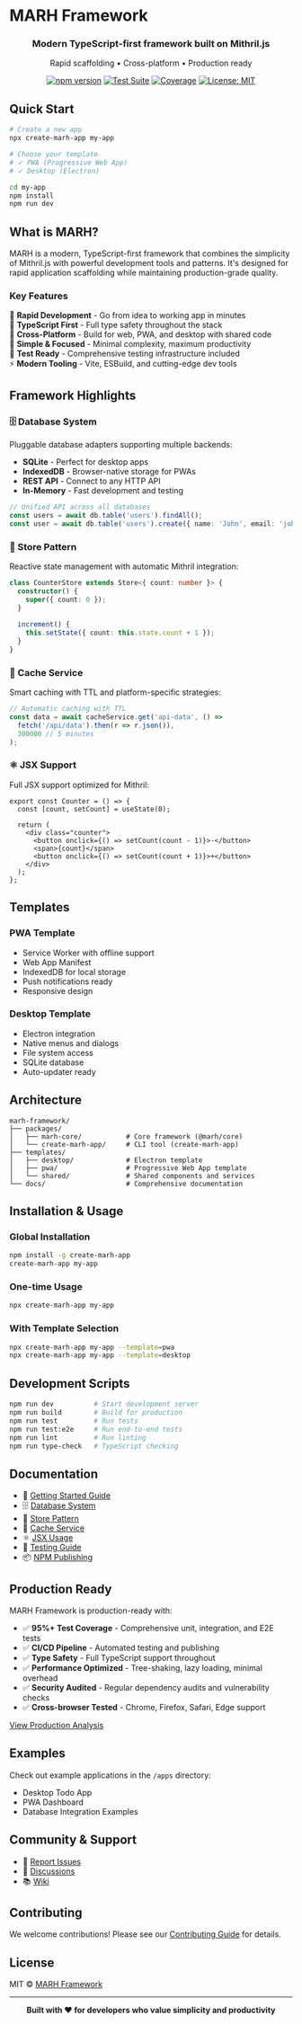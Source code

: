 # MARH Framework

<div align="center">
  <h3>Modern TypeScript-first framework built on Mithril.js</h3>
  <p>Rapid scaffolding • Cross-platform • Production ready</p>
  
  [![npm version](https://badge.fury.io/js/create-marh-app.svg)](https://badge.fury.io/js/create-marh-app)
  [![Test Suite](https://github.com/yourusername/marh-framework/actions/workflows/test.yml/badge.svg)](https://github.com/yourusername/marh-framework/actions/workflows/test.yml)
  [![Coverage](https://codecov.io/gh/yourusername/marh-framework/branch/main/graph/badge.svg)](https://codecov.io/gh/yourusername/marh-framework)
  [![License: MIT](https://img.shields.io/badge/License-MIT-yellow.svg)](https://opensource.org/licenses/MIT)
</div>

## Quick Start

```bash
# Create a new app
npx create-marh-app my-app

# Choose your template
# ✓ PWA (Progressive Web App)
# ✓ Desktop (Electron)

cd my-app
npm install
npm run dev
```

## What is MARH?

MARH is a modern, TypeScript-first framework that combines the simplicity of Mithril.js with powerful development tools and patterns. It's designed for rapid application scaffolding while maintaining production-grade quality.

### Key Features

🚀 **Rapid Development** - Go from idea to working app in minutes  
🔧 **TypeScript First** - Full type safety throughout the stack  
📱 **Cross-Platform** - Build for web, PWA, and desktop with shared code  
🎯 **Simple & Focused** - Minimal complexity, maximum productivity  
🧪 **Test Ready** - Comprehensive testing infrastructure included  
⚡ **Modern Tooling** - Vite, ESBuild, and cutting-edge dev tools  

## Framework Highlights

### 🗄️ Database System
Pluggable database adapters supporting multiple backends:
- **SQLite** - Perfect for desktop apps
- **IndexedDB** - Browser-native storage for PWAs
- **REST API** - Connect to any HTTP API
- **In-Memory** - Fast development and testing

```typescript
// Unified API across all databases
const users = await db.table('users').findAll();
const user = await db.table('users').create({ name: 'John', email: 'john@example.com' });
```

### 🏪 Store Pattern
Reactive state management with automatic Mithril integration:

```typescript
class CounterStore extends Store<{ count: number }> {
  constructor() {
    super({ count: 0 });
  }
  
  increment() {
    this.setState({ count: this.state.count + 1 });
  }
}
```

### 🎯 Cache Service
Smart caching with TTL and platform-specific strategies:

```typescript
// Automatic caching with TTL
const data = await cacheService.get('api-data', () => 
  fetch('/api/data').then(r => r.json()),
  300000 // 5 minutes
);
```

### ⚛️ JSX Support
Full JSX support optimized for Mithril:

```tsx
export const Counter = () => {
  const [count, setCount] = useState(0);
  
  return (
    <div class="counter">
      <button onclick={() => setCount(count - 1)}>-</button>
      <span>{count}</span>
      <button onclick={() => setCount(count + 1)}>+</button>
    </div>
  );
};
```

## Templates

### PWA Template
- Service Worker with offline support
- Web App Manifest
- IndexedDB for local storage
- Push notifications ready
- Responsive design

### Desktop Template  
- Electron integration
- Native menus and dialogs
- File system access
- SQLite database
- Auto-updater ready

## Architecture

```
marh-framework/
├── packages/
│   ├── marh-core/           # Core framework (@marh/core)
│   └── create-marh-app/     # CLI tool (create-marh-app)
├── templates/
│   ├── desktop/             # Electron template
│   ├── pwa/                 # Progressive Web App template
│   └── shared/              # Shared components and services
└── docs/                    # Comprehensive documentation
```

## Installation & Usage

### Global Installation
```bash
npm install -g create-marh-app
create-marh-app my-app
```

### One-time Usage
```bash
npx create-marh-app my-app
```

### With Template Selection
```bash
npx create-marh-app my-app --template=pwa
npx create-marh-app my-app --template=desktop
```

## Development Scripts

```bash
npm run dev          # Start development server
npm run build        # Build for production
npm run test         # Run tests
npm run test:e2e     # Run end-to-end tests
npm run lint         # Run linting
npm run type-check   # TypeScript checking
```

## Documentation

- 📖 [Getting Started Guide](./docs/GETTING-STARTED.md)
- 🗄️ [Database System](./docs/DATABASE-SYSTEM.md)
- 🏪 [Store Pattern](./docs/STORES.md)
- 🎯 [Cache Service](./docs/CACHE-SERVICE.md)
- ⚛️ [JSX Usage](./docs/JSX.md)
- 🧪 [Testing Guide](./docs/TESTING.md)
- 📦 [NPM Publishing](./docs/NPM-PUBLISHING.md)

## Production Ready

MARH Framework is production-ready with:

- ✅ **95%+ Test Coverage** - Comprehensive unit, integration, and E2E tests
- ✅ **CI/CD Pipeline** - Automated testing and publishing
- ✅ **Type Safety** - Full TypeScript support throughout
- ✅ **Performance Optimized** - Tree-shaking, lazy loading, minimal overhead
- ✅ **Security Audited** - Regular dependency audits and vulnerability checks
- ✅ **Cross-browser Tested** - Chrome, Firefox, Safari, Edge support

[View Production Analysis](./docs/PRODUCTION-ANALYSIS-2.md)

## Examples

Check out example applications in the `/apps` directory:
- Desktop Todo App
- PWA Dashboard
- Database Integration Examples

## Community & Support

- 🐛 [Report Issues](https://github.com/yourusername/marh-framework/issues)
- 💬 [Discussions](https://github.com/yourusername/marh-framework/discussions)
- 📚 [Wiki](https://github.com/yourusername/marh-framework/wiki)

## Contributing

We welcome contributions! Please see our [Contributing Guide](./CONTRIBUTING.md) for details.

## License

MIT © [MARH Framework](./LICENSE)

---

<div align="center">
  <p><strong>Built with ❤️ for developers who value simplicity and productivity</strong></p>
</div>